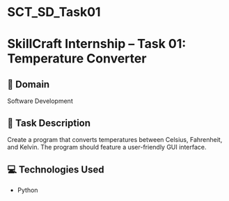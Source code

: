 # SCT_SD_Task01

# SkillCraft Internship – Task 01: Temperature Converter

## 🔧 Domain
Software Development

## 📝 Task Description
Create a program that converts temperatures between Celsius, Fahrenheit, and Kelvin. 
The program should feature a user-friendly GUI interface.

## 💻 Technologies Used
- Python
